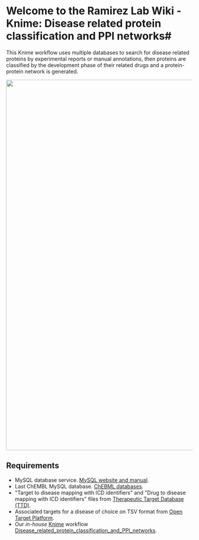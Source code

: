 # Welcome to the Ramirez Lab Wiki - Knime: Disease related protein classification and PPI networks#

This Knime workflow uses multiple databases to search for disease related proteins by experimental reports or manual annotations, then proteins are classified by the development phase of their related drugs and a protein-protein network is generated.

<p align="center">
    <img src="https://raw.githubusercontent.com/AlePV/Disease_related_protein_classification_and_PPI_networks/main/media/Disease_related_protein_classification_and_PPI_networks_WFs.png" width="1000">
</p>

## Requirements ##
- MySQL database service. [MySQL website and manual](https://dev.mysql.com/doc/refman/8.0/en/installing.html).
- Last ChEMBL MySQL database. [ChEBML databases](https://ftp.ebi.ac.uk/pub/databases/chembl/ChEMBLdb/latest/).
- "Target to disease mapping with ICD identifiers" and "Drug to disease mapping with ICD identifiers" files from [Therapeutic Target Database (TTD)](http://db.idrblab.net/ttd/full-data-download). 
- Associated targets for a disease of choice on TSV format from [Open Target Platform](https://platform.opentargets.org/).
- Our *in-house* [Knime](https://www.knime.com/) workflow [Disease_related_protein_classification_and_PPI_networks](https://github.com/ramirezlab/WIKI/raw/master/KNIME/Active%20compounds%20for%20a%20given%20target%20from%20ChEMBL/01_Active_compounds_for_a_given_target_from_ChEMBL.knwf).
